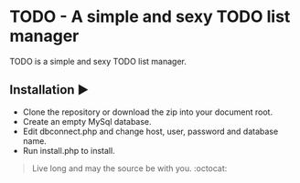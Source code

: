 TODO - A simple and sexy TODO list manager
===============================================
TODO is a simple and sexy TODO list manager.

Installation :arrow_forward:
---------------------------
* Clone the repository or download the zip into your document root.
* Create an empty MySql database.
* Edit dbconnect.php and change host, user, password and database name.
* Run install.php to install.

> Live long and may the source be with you. :octocat:
